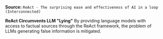 **Source:** `ReAct - The surprising ease and effectiveness of AI in a loop (Interconnected)`

**ReAct Circumvents LLM "Lying"**
By providing language models with access to factual sources through the ReAct framework, the problem of LLMs generating false information is mitigated.
